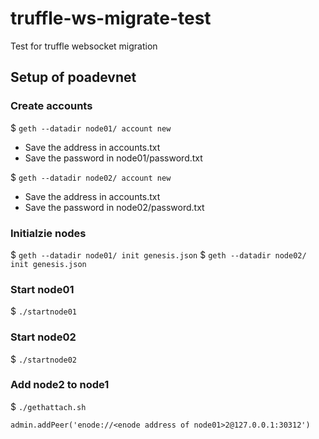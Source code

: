 # truffle-ws-migrate-test

Test for truffle websocket migration

## Setup of poadevnet

### Create accounts

$ `geth --datadir node01/ account new`

- Save the address in accounts.txt
- Save the password in node01/password.txt

$ `geth --datadir node02/ account new`

- Save the address in accounts.txt
- Save the password in node02/password.txt

### Initialzie nodes

$ `geth --datadir node01/ init genesis.json`
$ `geth --datadir node02/ init genesis.json`

### Start node01

$ `./startnode01`

### Start node02

$ `./startnode02`

### Add node2 to node1

$ `./gethattach.sh`

<console> `admin.addPeer('enode://<enode address of node01>2@127.0.0.1:30312')`
